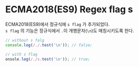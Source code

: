 #  ECMA2018(ES9) Regex flag s

ECMA2018(ES9)에서 정규식에 `s flag` 가 추가되었다.  
`s flag` 의 기능은 정규식에서 `.`이 개행문자(`\n`)도 매칭시키도록 한다.

```js
// without s falg
console.log(/./.test('\n')); // false;

// with s flag
onsole.log(/./s.test('\n')); // true;
```
